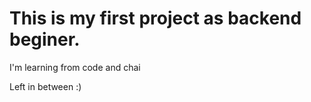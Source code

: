 # This is my first project as backend beginer.

I'm learning from code and chai

Left in between :)
